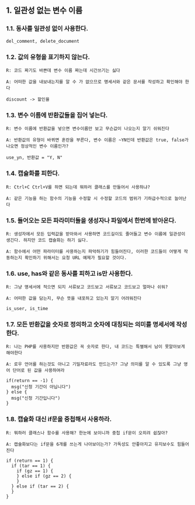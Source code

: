 ## 1. 일관성 없는 변수 이름

### 1.1. 동사를 일관성 없이 사용한다.

```
del_comment, delete_document
```

### 1.2. 값의 유형을 표기하지 않는다.

`R: 코드 짜기도 바쁜데 변수 이름 짜는데 시간쓰기는 싫다`

`A: 어떠한 값을 내보내는지를 알 수 가 없으므로 명세서와 같은 문서를 작성하고 확인해야 한다`

```
discount -> 할인율
```

### 1.3. 변수 이름에 반환값들을 집어 넣는다.

`R: 변수 이름에 반환값을 넣으면 변수이름만 보고 무슨값이 나오는지 알기 쉬워진다`

`A: 반환값의 유형이 바뀌면 혼란을 부른다, 변수 이름은 ~YN인데 반환값은 true, false가 나오면 정상적인 변수 이름인가?`

```
use_yn, 반환값 = "Y, N"
```

### 1.4. 캡슐화를 피한다.

`R: Ctrl+C Ctrl+V를 하면 되는데 뭐하러 클래스를 만들어서 사용하냐?`

`A: 같은 기능을 하는 함수의 기능을 수정할 시 수정할 코드의 범위가 기하급수적으로 늘어난다`


### 1.5. 들어오는 모든 파라미터들을 생성자나 파일에서 한번에 받아온다.

`R: 생성자에서 모든 입력값을 받아와서 사용하면 코드길이도 줄어들고 변수 이름에 일관성이 생긴다. 하지만 코드 캡슐화는 하기 싫다.`

`A: 함수에서 어떤 파라미터를 사용하는지 파악하기가 힘들어진다, 이러한 코드들이 어떻게 작동하는지 확인하기 위해서는 요청 URL 예제가 필요할 것이다.`

### 1.6. use, has와 같은 동사를 피하고 is만 사용한다.

`R: 그냥 명세서에 적으면 되지 서류보고 코드보고 서류보고 코드보고 얼마나 쉬워?`

`A: 어떠한 값을 담는지, 무슨 뜻을 내포하고 있는지 알기 어려워진다`

```
is_user, is_time
```

### 1.7. 모든 반환값을 숫자로 정의하고 숫자에 대칭되는 의미를 명세서에 작성한다.

`R: 나는 PHP를 사용하지만 반환값은 꼭 숫자로 한다, 내 코드는 특별해서 남이 못알아보게 해야한다`

`A: 로우 언어를 하는것도 아니고 기밀자료라도 만드는가? 그냥 의미를 알 수 있도록 그냥 영어 단어로 된 값을 사용하여라`

```
if(return == -1) {
  msg("신청 기간이 아닙니다")
} else {
  msg("신청 기간입니다")
}
```

### 1.8. 캡슐화 대신 if문을 중첩해서 사용하라.

`R: 뭐하러 클래스나 함수를 사용해? 한눈에 보이니까 중첩 if문이 오히려 쉽잖아?`

`A: 캡슐화보다는 if문을 6개를 쓰는게 나아보이는가? 가독성도 안좋아지고 유지보수도 힘들어진다`

```
if (return == 1) {
  if (tar == 1) {
    if (gz == 1) {
    } else if (gz == 2) {
    }
  } else if (tar == 2) {
  }
}
```
